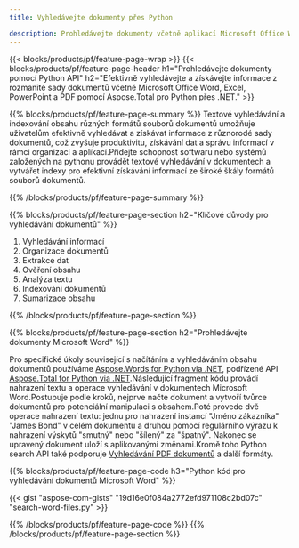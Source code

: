 ```yaml
---
title: Vyhledávejte dokumenty přes Python

description: Prohledávejte dokumenty včetně aplikací Microsoft Office Word, Excel, PowerPoint, PDF prostřednictvím aplikace Python. Vyhledávejte dokumenty online prostřednictvím aplikace.
---
```


{{< blocks/products/pf/feature-page-wrap >}}
{{< blocks/products/pf/feature-page-header h1="Prohledávejte dokumenty pomocí Python API" h2="Efektivně vyhledávejte a získávejte informace z rozmanité sady dokumentů včetně Microsoft Office Word, Excel, PowerPoint a PDF pomocí Aspose.Total pro Python přes .NET." >}}

{{% blocks/products/pf/feature-page-summary %}}
Textové vyhledávání a indexování obsahu různých formátů souborů dokumentů umožňuje uživatelům efektivně vyhledávat a získávat informace z různorodé sady dokumentů, což zvyšuje produktivitu, získávání dat a správu informací v rámci organizací a aplikací.Přidejte schopnost softwaru nebo systémů založených na pythonu provádět textové vyhledávání v dokumentech a vytvářet indexy pro efektivní získávání informací ze široké škály formátů souborů dokumentů.

{{% /blocks/products/pf/feature-page-summary  %}}

{{% blocks/products/pf/feature-page-section  h2="Klíčové důvody pro vyhledávání dokumentů" %}}

1. Vyhledávání informací
1. Organizace dokumentů
1. Extrakce dat
1. Ověření obsahu
1. Analýza textu
1. Indexování dokumentů
1. Sumarizace obsahu

{{% /blocks/products/pf/feature-page-section %}}

{{% blocks/products/pf/feature-page-section  h2="Prohledávejte dokumenty Microsoft Word" %}}

Pro specifické úkoly související s načítáním a vyhledáváním obsahu dokumentů používáme [Aspose.Words for Python via .NET](https://products.aspose.com/words/python-net/), podřízené API [Aspose.Total for Python via .NET](https://products.aspose.com/total/python-net/).Následující fragment kódu provádí nahrazení textu a operace vyhledávání v dokumentech Microsoft Word.Postupuje podle kroků, nejprve načte dokument a vytvoří tvůrce dokumentů pro potenciální manipulaci s obsahem.Poté provede dvě operace nahrazení textu: jednu pro nahrazení instancí "Jméno zákazníka" "James Bond" v celém dokumentu a druhou pomocí regulárního výrazu k nahrazení výskytů "smutný" nebo "šílený" za "špatný". Nakonec se upravený dokument uloží s aplikovanými změnami.Kromě toho Python search API také podporuje [Vyhledávání PDF dokumentů](https://products.aspose.com/total/python-net/search/pdf/) a další formáty.

{{% blocks/products/pf/feature-page-code h3="Python kód pro vyhledávání dokumentů Microsoft Word" %}}

{{< gist "aspose-com-gists" "19d16e0f084a2772efd971108c2bd07c" "search-word-files.py" >}}

{{% /blocks/products/pf/feature-page-code  %}}
{{% /blocks/products/pf/feature-page-section %}}